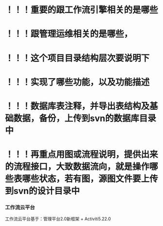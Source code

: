 # ！！！重要的跟工作流引擎相关的是哪些

# ！！！跟管理运维相关的是哪些，

# ！！！这个项目目录结构层次要说明下

# ！！！实现了哪些功能，以及功能描述

# ！！！数据库表注释，并导出表结构及基础数据，备份，上传到svn的数据库目录中

# ！！！再重点用图或流程说明，提供出来的流程接口，大致数据流向，就是操作哪些表哪些状态，若有图，源图文件要上传到svn的设计目录中

### 工作流云平台

工作流云平台基于：管理平台2.0新框架 + Activiti5.22.0

